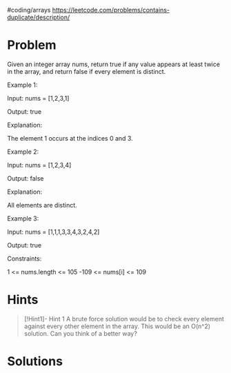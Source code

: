 #coding/arrays 
https://leetcode.com/problems/contains-duplicate/description/

# Problem 
Given an integer array nums, return true if any value appears at least twice in the array, and return false if every element is distinct.

 

Example 1:

Input: nums = [1,2,3,1]

Output: true

Explanation:

The element 1 occurs at the indices 0 and 3.

Example 2:

Input: nums = [1,2,3,4]

Output: false

Explanation:

All elements are distinct.

Example 3:

Input: nums = [1,1,1,3,3,4,3,2,4,2]

Output: true

 

Constraints:

1 <= nums.length <= 105
-109 <= nums[i] <= 109

# Hints

> [!Hint1]- Hint 1 
A brute force solution would be to check every element against every other element in the array. This would be an O(n^2) solution. Can you think of a better way?




# Solutions 
